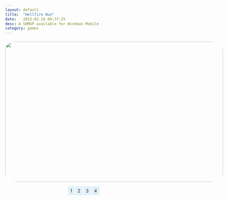 ```yaml
---
layout: default
title:  "Hellfire Nun"
date:   2015-02-16 09:37:25
desc: A SHMUP available for Windows Mobile
category: games
---
```


<style>

#images {
  width: 700px;
  height: 450px;
  border-radius:5%;
  overflow: hidden;
  position: relative;
  
  margin: 20px auto;
}
#images img {
  width: 700px;
  height: 450px;
  border-radius: 5%;
  
  position: absolute;
  top: 0;
  left: -400px;
  z-index: 1;
  opacity: 0;
  
  transition: all linear 500ms;
  -o-transition: all linear 500ms;
  -moz-transition: all linear 500ms;
  -webkit-transition: all linear 500ms;
}
#images img:target {
  left: 0;
  z-index: 9;
  opacity: 1;
}
#images img:first-child {
  left: 0;
  opacity: 1;
}
#slider a {
  text-decoration: none;
  background: #E3F1FA;
  border: 1px solid #C6E4F2;
  padding: 4px 6px;
  color: #222;
}
#slider a:hover {
  background: #C6E4F2;
}

.slidy{
	text-align: center;
}
</style>


<div id="images">
  <img id="image1" src="/assets/HellfireNun/1.png" />
  <img id="image2" src="/assets/HellfireNun/2.jpg" />
  <img id="image3" src="/assets/HellfireNun/3.png" />
  <img id="image4" src="/assets/HellfireNun/4.png" />
</div>
<div class="slidy" id="slider">
  <a href="#image1">1</a>
  <a href="#image2">2</a>
  <a href="#image3">3</a>
  <a href="#image4">4</a>
</div>